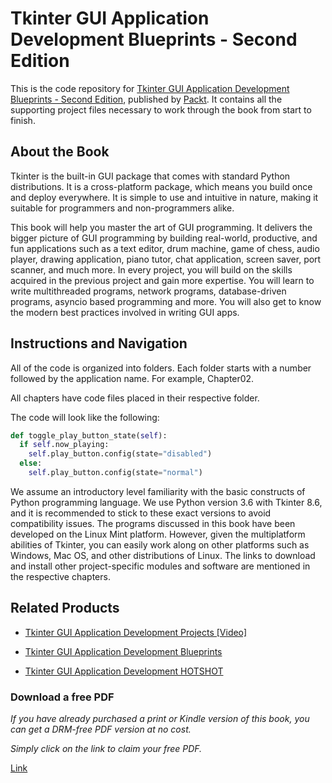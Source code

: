 


# Tkinter GUI Application Development Blueprints - Second Edition

This is the code repository for [Tkinter GUI Application Development Blueprints - Second Edition][LinkToBook], published by [Packt][LinkToProducer]. It contains all the supporting project files necessary to work through the book from start to finish.

## About the Book

Tkinter is the built-in GUI package that comes with standard Python distributions. It is a cross-platform package, which means you build once and deploy everywhere. It is simple to use and intuitive in nature, making it suitable for programmers and non-programmers alike.

This book will help you master the art of GUI programming. It delivers the bigger picture of GUI programming by building real-world, productive, and fun applications such as a text editor, drum machine, game of chess, audio player, drawing application, piano tutor, chat application, screen saver, port scanner, and much more. In every project, you will build on the skills acquired in the previous project and gain more expertise. You will learn to write multithreaded programs, network programs, database-driven programs, asyncio based programming and more. You will also get to know the modern best practices involved in writing GUI apps.

## Instructions and Navigation

All of the code is organized into folders. Each folder starts with a number followed by the application name. For example, Chapter02.

All chapters have code files placed in their respective folder.

The code will look like the following:

```python
def toggle_play_button_state(self):
  if self.now_playing:
    self.play_button.config(state="disabled")
  else:
    self.play_button.config(state="normal")
```

We assume an introductory level familiarity with the basic constructs of Python programming language. We use Python version 3.6 with Tkinter 8.6, and it is recommended to stick to these exact versions to avoid compatibility issues. The programs discussed in this book have been developed on the Linux Mint platform. However, given the multiplatform abilities of Tkinter, you can easily work along on other platforms such as Windows, Mac OS, and other distributions of Linux. The links to download and install other project-specific modules and software are mentioned in the respective chapters.

## Related Products

- [Tkinter GUI Application Development Projects [Video]][LinkProjects]

- [Tkinter GUI Application Development Blueprints][LinkBlueprints]

- [Tkinter GUI Application Development HOTSHOT][LinkHOTSHOT]

### Download a free PDF

*If you have already purchased a print or Kindle version of this book, you can get a DRM-free PDF version at no cost.*

*Simply click on the link to claim your free PDF.*

[Link][LinkToPDF]

[LinkToBook]: https://www.packtpub.com/application-development/tkinter-gui-application-development-blueprints-second-edition?utm_source=github&utm_medium=repository&utm_campaign=9781788837460
[LinkToProducer]: https://www.packtpub.com/?utm_source=github

[LinkProjects]: https://www.packtpub.com/application-development/tkinter-gui-application-development-projects-video?utm_source=github&utm_medium=repository&utm_campaign=9781787280151
[LinkBlueprints]: https://www.packtpub.com/application-development/tkinter-gui-application-development-blueprints?utm_source=github&utm_medium=repository&utm_campaign=9781785889738
[LinkHOTSHOT]: https://www.packtpub.com/application-development/tkinter-gui-application-development-hotshot?utm_source=github&utm_medium=repository&utm_campaign=9781849697941

[LinkToPDF]: https://packt.link/free-ebook/9781788837460

